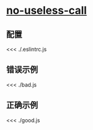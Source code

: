# [no-useless-call](https://eslint.org/docs/rules/no-useless-call)

## 配置

<<< ./.eslintrc.js

## 错误示例

<<< ./bad.js

## 正确示例

<<< ./good.js
